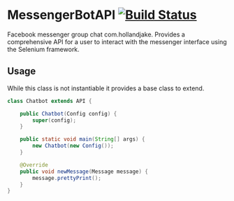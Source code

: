 # MessengerBotAPI [![Build Status](https://travis-ci.org/hollandjake/MessengerBotAPI.svg?branch=master)](https://travis-ci.org/hollandjake/MessengerBotAPI)

Facebook messenger group chat com.hollandjake. Provides a comprehensive API for a user to interact with the messenger interface using the Selenium framework.

## Usage
While this class is not instantiable it provides a base class to extend.

```java
class Chatbot extends API {

	public Chatbot(Config config) {
		super(config);
	}

	public static void main(String[] args) {
		new Chatbot(new Config());
	}

	@Override
	public void newMessage(Message message) {
		message.prettyPrint();
	}
}
```
